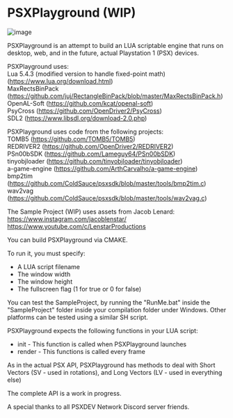 # PSXPlayground (WIP)
![image](https://user-images.githubusercontent.com/12863984/154804188-cd33e07e-f321-4222-8747-9ab1ffe5d01d.png)

PSXPlayground is an attempt to build an LUA scriptable engine that runs on desktop, web, and in the future, actual Playstation 1 (PSX) devices.

PSXPlayground uses:  
Lua 5.4.3 (modified version to handle fixed-point math) (https://www.lua.org/download.html)  
MaxRectsBinPack (https://github.com/juj/RectangleBinPack/blob/master/MaxRectsBinPack.h)  
OpenAL-Soft (https://github.com/kcat/openal-soft)  
PsyCross (https://github.com/OpenDriver2/PsyCross)  
SDL2 (https://www.libsdl.org/download-2.0.php)  

PSXPlayground uses code from the following projects:  
TOMB5 (https://github.com/TOMB5/TOMB5)  
REDRIVER2 (https://github.com/OpenDriver2/REDRIVER2)  
PSn00bSDK (https://github.com/Lameguy64/PSn00bSDK)  
tinyobjloader (https://github.com/tinyobjloader/tinyobjloader)  
a-game-engine (https://github.com/ArthCarvalho/a-game-engine)  
bmp2tim (https://github.com/ColdSauce/psxsdk/blob/master/tools/bmp2tim.c)  
wav2vag (https://github.com/ColdSauce/psxsdk/blob/master/tools/wav2vag.c)  

The Sample Project (WIP) uses assets from Jacob Lenard:  
https://www.instagram.com/jacoblenstar/  
https://www.youtube.com/c/LenstarProductions  

You can build PSXPlayground via CMAKE.

To run it, you must specify:
 - A LUA script filename
 - The window width
 - The window height
 - The fullscreen flag (1 for true or 0 for false)

You can test the SampleProject, by running the "RunMe.bat" inside the "SampleProject" folder inside your compilation folder under Windows. Other platforms can be tested using a similar SH script.

PSXPlayground expects the following functions in your LUA script:
 - init - This function is called when PSXPlayground launches
 - render - This functions is called every frame

As in the actual PSX API, PSXPlayground has methods to deal with Short Vectors (SV - used in rotations), and Long Vectors (LV - used in everything else)

The complete API is a work in progress.

A special thanks to all PSXDEV Network Discord server friends.
